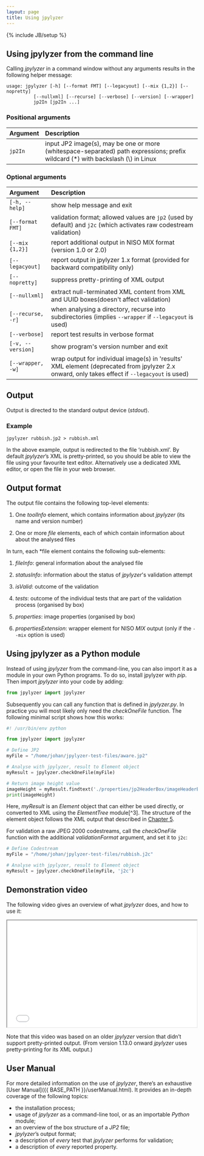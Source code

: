 ```yaml
---
layout: page
title: Using jpylyzer
---
```

{% include JB/setup %}

<!-- Start of text to be copied from jpylyzer README.md -->

## Using jpylyzer from the command line

Calling *jpylyzer* in a command window without any arguments results in the following helper message:

    usage: jpylyzer [-h] [--format FMT] [--legacyout] [--mix {1,2}] [--nopretty]
              [--nullxml] [--recurse] [--verbose] [--version] [--wrapper]
              jp2In [jp2In ...]

### Positional arguments

|Argument|Description|
|:--|:--|
|`jp2In`|input JP2 image(s), may be one or more (whitespace-separated) path expressions; prefix wildcard (\*) with backslash (\\) in Linux|

### Optional arguments

|Argument|Description|
|:--|:--|
|`[-h, --help]`|show help message and exit|
|`[--format FMT]`|validation format; allowed values are `jp2` (used by default) and `j2c` (which activates raw codestream validation)|
|`[--mix {1,2}]`|report additional output in NISO MIX format (version 1.0 or 2.0)|
|`[--legacyout]`|report output in jpylyzer 1.x format (provided for backward compatibility only)|
|`[--nopretty]`|suppress pretty-printing of XML output|
|`[--nullxml]`|extract null-terminated XML content from XML and UUID boxes(doesn't affect validation)|
|`[--recurse, -r]`|when analysing a directory, recurse into subdirectories (implies `--wrapper` if `--legacyout` is used)|
|`[--verbose]`|report test results in verbose format|
|`[-v, --version]`|show program's version number and exit|
|`[--wrapper, -w]`|wrap output for individual image(s) in 'results' XML element (deprecated from jpylyzer 2.x onward, only takes effect if `--legacyout` is used)|

## Output

Output is directed to the standard output device (*stdout*).

### Example

`jpylyzer rubbish.jp2 > rubbish.xml`

In the above example, output is redirected to the file &#8216;rubbish.xml&#8217;. By default *jpylyzer*&#8217;s XML is pretty-printed, so you should be able to view the file using your favourite text editor. Alternatively use a dedicated XML editor, or open the file in your web browser.

## Output format

The output file contains the following top-level elements:

1. One *toolInfo* element, which contains information about *jpylyzer* (its name and version number)

2. One or more *file* elements, each of which contain information about about the analysed files

In turn, each *file element contains the following sub-elements:

1. *fileInfo*: general information about the analysed file

2. *statusInfo*: information about the status of *jpylyzer*'s validation attempt

3. *isValid*: outcome of the validation

4. *tests*: outcome of the individual tests that are part of the
validation process (organised by box)

5. *properties*: image properties (organised by box)

6. *propertiesExtension*: wrapper element for NISO *MIX* output (only if the `--mix` option is used)

## Using jpylyzer as a Python module

Instead of using *jpylyzer* from the command-line, you can also import
it as a module in your own Python programs. To do so, install jpylyzer
with *pip*. Then import *jpylyzer* into your code by adding:

```python
from jpylyzer import jpylyzer
```
Subsequently you can call any function that is defined in *jpylyzer.py*.
In practice you will most likely only need the *checkOneFile* function. 
The following minimal script shows how this works:

```python
#! /usr/bin/env python

from jpylyzer import jpylyzer

# Define JP2
myFile = "/home/johan/jpylyzer-test-files/aware.jp2"

# Analyse with jpylyzer, result to Element object
myResult = jpylyzer.checkOneFile(myFile)

# Return image height value
imageHeight = myResult.findtext('./properties/jp2HeaderBox/imageHeaderBox/height')
print(imageHeight)
```

Here, *myResult* is an *Element* object that can either be used directly, 
or converted to XML using the *ElementTree* module[^3]. The structure of the
element object follows the XML output that described in [Chapter 5](#output-format).

For validation a raw JPEG 2000 codestreams, call the *checkOneFile* function with the additional
*validationFormat* argument, and set it to `j2c`:

```python
# Define Codestream
myFile = "/home/johan/jpylyzer-test-files/rubbish.j2c"

# Analyse with jpylyzer, result to Element object
myResult = jpylyzer.checkOneFile(myFile, 'j2c')
```

<!-- End of text to be copied from jpylyzer README.md -->

## Demonstration video

The following video gives an overview of what *jpylyzer* does, and how to use it:

<iframe src="{{ site.jpylyzerVideo }}" width="500" height="281" allowfullscreen></iframe>

Note that this video was based on an older *jpylyzer* version that didn&#8217;t support pretty-printed output. (From version 1.13.0 onward *jpylyzer* uses pretty-printing for its XML output.)

## User Manual

For more detailed information on the use of *jpylyzer*, there&#8217;s an exhaustive [User Manual]({{ BASE_PATH }}/userManual.html). It provides an in-depth coverage of the following topics:

* the installation process;
* usage of *jpylyzer* as a command-line tool, or as an importable *Python* module;
* an overview of the box structure of a *JP2* file;
* *jpylyzer*&#8217;s output format;
* a description of *every* test that *jpylyzer* performs for validation;
* a description of *every* reported property.
